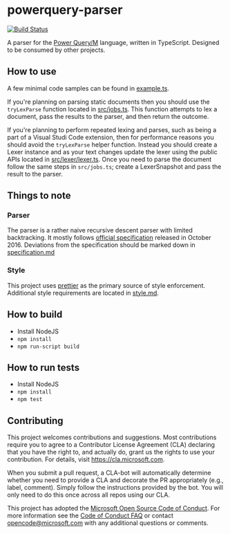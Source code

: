 # powerquery-parser

[![Build Status](https://dev.azure.com/ms/powerquery-parser/_apis/build/status/Microsoft.powerquery-parser?branchName=master)](https://dev.azure.com/ms/powerquery-parser/_build/latest?definitionId=134&branchName=master)

A parser for the [Power Query/M](https://docs.microsoft.com/en-us/power-query/) language, written in TypeScript. Designed to be consumed by other projects.

## How to use

A few minimal code samples can be found in [example.ts](src/example.ts).

If you're planning on parsing static documents then you should use the `tryLexParse` function located in [src/jobs.ts](src/jobs.ts). This function attempts to lex a document, pass the results to the parser, and then return the outcome.

If you're planning to perform repeated lexing and parses, such as being a part of a Visual Studi Code extension, then for performance reasons you should avoid the `tryLexParse` helper function. Instead you should create a Lexer instance and as your text changes update the lexer using the public APIs located in [src/lexer/lexer.ts](src/lexer/lexer.ts). Once you need to parse the document follow the same steps in `src/jobs.ts`; create a LexerSnapshot and pass the result to the parser.

## Things to note

### Parser

The parser is a rather naive recursive descent parser with limited backtracking. It mostly follows [official specification](https://docs.microsoft.com/en-us/powerquery-m/power-query-m-language-specification) released in October 2016. Deviations from the specification should be marked down in [specification.md](specification.md)

### Style

This project uses [prettier](https://github.com/prettier/prettier) as the primary source of style enforcement. Additional style requirements are located in [style.md](style.md).

## How to build

- Install NodeJS
- `npm install`
- `npm run-script build`

## How to run tests

- Install NodeJS
- `npm install`
- `npm test`

## Contributing

This project welcomes contributions and suggestions. Most contributions require you to agree to a
Contributor License Agreement (CLA) declaring that you have the right to, and actually do, grant us
the rights to use your contribution. For details, visit https://cla.microsoft.com.

When you submit a pull request, a CLA-bot will automatically determine whether you need to provide
a CLA and decorate the PR appropriately (e.g., label, comment). Simply follow the instructions
provided by the bot. You will only need to do this once across all repos using our CLA.

This project has adopted the [Microsoft Open Source Code of Conduct](https://opensource.microsoft.com/codeofconduct/).
For more information see the [Code of Conduct FAQ](https://opensource.microsoft.com/codeofconduct/faq/) or
contact [opencode@microsoft.com](mailto:opencode@microsoft.com) with any additional questions or comments.
